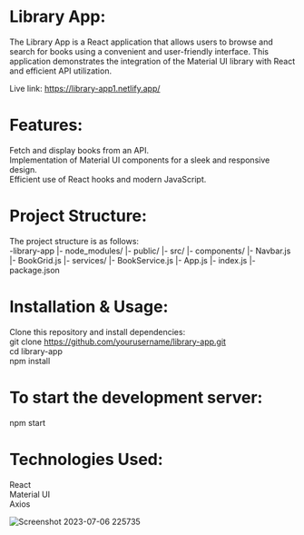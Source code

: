 # Library App:
The Library App is a React application that allows users to browse and search for books using a convenient and user-friendly interface. This application demonstrates the integration of the Material UI library with React and efficient API utilization.

Live link: https://library-app1.netlify.app/

# Features:
Fetch and display books from an API. <br>
Implementation of Material UI components for a sleek and responsive design. <br>
Efficient use of React hooks and modern JavaScript.

# Project Structure:
The project structure is as follows: <br>
-library-app
|- node_modules/
|- public/
|- src/
  |- components/
     |- Navbar.js
     |- BookGrid.js
  |- services/
     |- BookService.js
  |- App.js
  |- index.js
|- package.json

# Installation & Usage:
Clone this repository and install dependencies: <br>
git clone https://github.com/yourusername/library-app.git <br>
cd library-app <br>
npm install 

# To start the development server:
npm start

# Technologies Used:
React <br>
Material UI <br>
Axios


![Screenshot 2023-07-06 225735](https://github.com/lil-Ribhav-Bhatt1012/Library-App/assets/77582313/a0d8ce3a-ca19-4f7c-b09a-e0abcdd01f2b)

